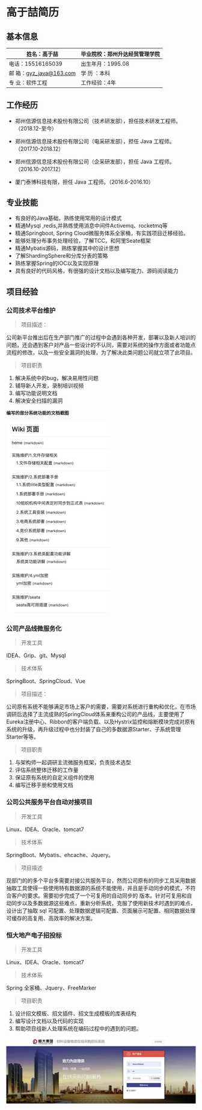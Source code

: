 # 高于喆简历

## 基本信息

| 姓名：高于喆            | 毕业院校：郑州升达经贸管理学院 |
| ----------------------- | ------------------------------ |
| 电话：15516165039       | 出生年月：1995.08              |
| 邮 箱：gyz_java@163.com | 学 历 ：本科                   |
| 专 业：软件工程         | 工作经验：4年                  |

## 工作经历

- 郑州信源信息技术股份有限公司（技术研发部），担任技术研发工程师。（2018.12-至今） 

- 郑州信源信息技术股份有限公司（电采研发部），担任 Java 工程师。（2017.10-2018.12） 
- 郑州信源信息技术股份有限公司（企采研发部），担任 Java 工程师。（2016.10-2017.12） 

- 厦门泰博科技有限，担任 Java 工程师。（2016.6-2016.10）

## 专业技能

- 有良好的Java基础，熟练使用常用的设计模式
- 精通Mysql ,redis,并熟练使用消息中间件Activemq、rocketmq等
- 精通Springboot, Spring Cloud微服务体系全家桶，有实践项目迁移经验。
- 能够处理分布事务处理经验，了解TCC，和阿里Seate框架
- 精通Mybatis源码，熟练掌握其中的设计思想
- 了解ShardingSphere和分库分表的策略
- 熟练掌握Spring的IOC以及实现原理
- 具有良好的代码风格，有很强的设计文档以及编写能力、源码阅读能力

## 项目经验

### 公司技术平台维护

> 项目描述：

公司新平台推出后在生产部门推广的过程中会遇到各种开发，部署以及新人培训的问题，还会遇到客户对产品一些设计的不认同，需要对系统的操作方面或者功能点流程的修改，以及一些安全漏洞的处理，为了解决此类问题公司就立项了此项目。

> 项目职责

1. 解决系统中的bug，解决易用性问题
2. 辅导新人开发，录制培训视频
3. 编写功能说明文档
4. 解决安全扫描的漏洞

**`编写的部分系统功能的文档截图`**

<img src="assets/image-20200602221640900.png" alt="image-20200602221640900" style="zoom: 50%;" />

### 公司产品线微服务化

> 开发工具

IDEA、Grip、git、Mysql

> 技术体系

SpringBoot、SpringCloud、Vue

> 项目描述：

公司原有系统不能够满足市场上客户的需要，需要对系统进行重构和优化，在市场调研后选择了主流成熟的SpringCloud体系来重构公司的产品线，主要使用了Eureka注册中心、Ribbon的客户端负载、以及Hystrix监控和熔断模块完成对原有系统的升级，再升级过程中也分封装了自己的多数据源Starter、子系统管理Starter等等。

> 项目职责

1. 与架构师一起调研主流微服务框架，负责技术选型
2. 评估系统整体迁移的工作量
3. 保证原有系统的自定义组件的使用
4. 编写迁移手册和使用文档

### 公司公共服务平台自动对接项目 

> 开发工具

Linux、IDEA、Oracle、tomcat7 

> 技术体系

SpringBoot、Mybatis、ehcache、Jquery。 

> 项目描述

现部门的的多个平台多需要对接公共服务平台，然而公司原有的同步工具采用数据抽取工具使得一些使用特有数据源的系统不能使用，并且是手动同步的模式，不符合客户的要求。需要初步完成了一个可复用的自动同步的 版本。针对可复用和自动同步以及多数据源这些难点，重新分析系统，克服了使用新技术时遇到的难点，设计出了抽取 sql 可配置、处理数据逻辑可配置、页面展示可配置、相同数据处理可缓存的高复用、高效率的解决方案。

### 恒大地产电子招投标

> 开发工具

Linux、IDEA、Oracle、tomcat7 

> 技术体系

Spring 全家桶、Jquery、FreeMarker

> 项目职责

1. 设计招文模板、招文插件、招文生成模板的库表结构
2. 编写设计文档以及代码的实现
3. 帮助项目组新人处理系统在编码过程中的遇到的问题。

![image-20200602193033519](assets/image-20200602193033519.png)